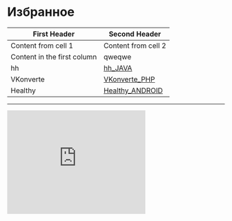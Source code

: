 # Избранное

First Header | Second Header
------------ | -------------
Content from cell 1 | Content from cell 2
Content in the first column | qweqwe
hh | <a href="https://mobiskif.github.io/hh_JAVA/" target="t1">hh_JAVA</a><br>
VKonverte | <a href="https://mobiskif.github.io/VKonverte_PHP/" target="t1">VKonverte_PHP</a><br>
Healthy | <a href="https://mobiskif.github.io/Healthy_ANDROID/" target="t1">Healthy_ANDROID</a>


------------------------------------
<p><iframe src="https://mobiskif.github.io/hh_JAVA/" width="320" height="240" frameborder="0"></iframe></p>

